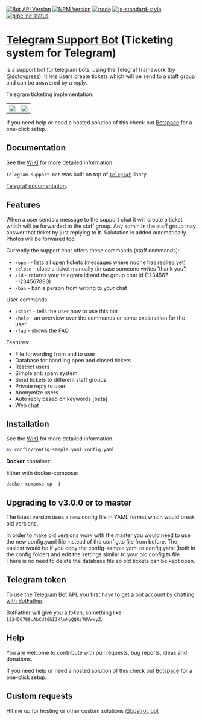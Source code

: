 

[![Bot API Version](https://img.shields.io/badge/Bot%20API-v4.8-f36caf.svg?style=flat-square)](https://core.telegram.org/bots/api)
[![NPM Version](https://img.shields.io/npm/v/telegraf.svg?style=flat-square)](https://www.npmjs.com/)
[![node](https://img.shields.io/node/v/telegraf.svg?style=flat-square)](https://www.npmjs.com/package/)
[![js-standard-style](https://img.shields.io/badge/code%20style-standard-brightgreen.svg?style=flat-square)](http://standardjs.com/)
[![pipeline status](https://gitlab.com/botty-group/erics-container-repo/badges/main/pipeline.svg)](https://gitlab.com/botty-group/erics-container-repo/-/pipelines)

# [Telegram Support Bot](https://github.com/bostrot/telegram-support-bot) (Ticketing system for Telegram)
is a support bot for telegram bots, using the Telegraf framework (by [@dotcypress](https://github.com/dotcypress)). It lets users create tickets which will be send to a staff group and can be answered by a reply.

Telegram ticketing implementation:

<table>
<tr>
<th><img src="https://i.imgur.com/du5KZ1C.jpg" /></th>
<th><img src="https://i.imgur.com/N2002b0.jpg" /></th>
</tr>
</table>

If you need help or need a hosted solution of this check out <a href="https://botspace.bostrot.com">Botspace</a> for a one-click setup.

## Documentation

See the [WIKI](https://github.com/bostrot/telegram-support-bot/wiki) for more detailed information.

`telegram-support-bot` was built on top of [`Telegraf`](https://github.com/telegraf/telegraf) libary.

[Telegraf documentation](http://telegraf.js.org).


## Features

When a user sends a message to the support chat it will create a ticket which will be forwarded to the staff group. Any admin in the staff group may answer that ticket by just replying to it. Salutation is added automatically. Photos will be forwared too.

Currently the support chat offers these commands (staff commands):
* `/open` - lists all open tickets (messages where noone has replied yet)
* `/close` - close a ticket manually (in case someone writes 'thank you')
* `/id` - returns your telegram id and the group chat id (1234567 -1234567890)
* `/ban` - ban a person from writing to your chat

User commands:
* `/start` - tells the user how to use this bot
* `/help` - an overview over the commands or some explanation for the user
* `/faq` - shows the FAQ

Features:
* File forwarding from and to user
* Database for handling open and closed tickets
* Restrict users
* Simple anti spam system
* Send tickets to different staff groups
* Private reply to user
* Anonymize users
* Auto reply based on keywords [beta]
* Web chat  

## Installation

See the [WIKI](https://github.com/bostrot/telegram-support-bot/wiki) for more detailed information.

```bash
mv config/config-sample.yaml config.yaml
```

**Docker** container:

Either with docker-compose:

```
docker-compose up -d
```

## Upgrading to v3.0.0 or to master

The latest version uses a new config file in YAML format which would break old versions.

In order to make old versions work with the master you would need to use the new config.yaml file instead of the config.ts file from before. The easiest would be if you copy the config-sample.yaml to config.yaml (both in the config folder) and edit the settings similar to your old config.ts file. There is no need to delete the database file so old tickets can be kept open.

## Telegram token

To use the [Telegram Bot API](https://core.telegram.org/bots/api), 
you first have to [get a bot account](https://core.telegram.org/bots) 
by [chatting with BotFather](https://core.telegram.org/bots#6-botfather).

BotFather will give you a *token*, something like `123456789:AbCdfGhIJKlmNoQQRsTUVwxyZ`.

## Help

You are welcome to contribute with pull requests, bug reports, ideas and donations.

If you need help or need a hosted solution of this check out <a href="https://botspace.bostrot.com">Botspace</a> for a one-click setup.

## Custom requests

Hit me up for hosting or other custom solutions [@bostrot_bot](http://t.me/bostrot_bot)
